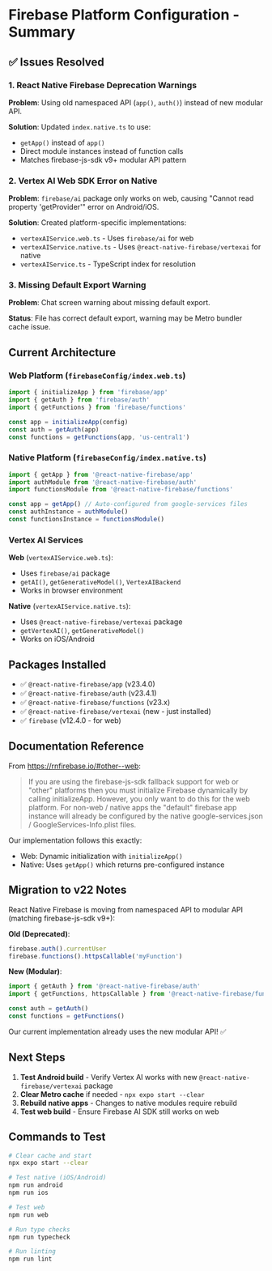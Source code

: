 # Firebase Platform Configuration - Summary

## ✅ Issues Resolved

### 1. React Native Firebase Deprecation Warnings
**Problem**: Using old namespaced API (`app()`, `auth()`) instead of new modular API.

**Solution**: Updated `index.native.ts` to use:
- `getApp()` instead of `app()`
- Direct module instances instead of function calls
- Matches firebase-js-sdk v9+ modular API pattern

### 2. Vertex AI Web SDK Error on Native
**Problem**: `firebase/ai` package only works on web, causing "Cannot read property 'getProvider'" error on Android/iOS.

**Solution**: Created platform-specific implementations:
- `vertexAIService.web.ts` - Uses `firebase/ai` for web
- `vertexAIService.native.ts` - Uses `@react-native-firebase/vertexai` for native
- `vertexAIService.ts` - TypeScript index for resolution

### 3. Missing Default Export Warning
**Problem**: Chat screen warning about missing default export.

**Status**: File has correct default export, warning may be Metro bundler cache issue.

## Current Architecture

### Web Platform (`firebaseConfig/index.web.ts`)
```typescript
import { initializeApp } from 'firebase/app'
import { getAuth } from 'firebase/auth'
import { getFunctions } from 'firebase/functions'

const app = initializeApp(config)
const auth = getAuth(app)
const functions = getFunctions(app, 'us-central1')
```

### Native Platform (`firebaseConfig/index.native.ts`)
```typescript
import { getApp } from '@react-native-firebase/app'
import authModule from '@react-native-firebase/auth'
import functionsModule from '@react-native-firebase/functions'

const app = getApp() // Auto-configured from google-services files
const authInstance = authModule()
const functionsInstance = functionsModule()
```

### Vertex AI Services

**Web** (`vertexAIService.web.ts`):
- Uses `firebase/ai` package
- `getAI()`, `getGenerativeModel()`, `VertexAIBackend`
- Works in browser environment

**Native** (`vertexAIService.native.ts`):
- Uses `@react-native-firebase/vertexai` package
- `getVertexAI()`, `getGenerativeModel()`
- Works on iOS/Android

## Packages Installed

- ✅ `@react-native-firebase/app` (v23.4.0)
- ✅ `@react-native-firebase/auth` (v23.4.1)
- ✅ `@react-native-firebase/functions` (v23.x)
- ✅ `@react-native-firebase/vertexai` (new - just installed)
- ✅ `firebase` (v12.4.0 - for web)

## Documentation Reference

From https://rnfirebase.io/#other--web:

> If you are using the firebase-js-sdk fallback support for web or "other" platforms then you must initialize Firebase dynamically by calling initializeApp. However, you only want to do this for the web platform. For non-web / native apps the "default" firebase app instance will already be configured by the native google-services.json / GoogleServices-Info.plist files.

Our implementation follows this exactly:
- Web: Dynamic initialization with `initializeApp()`
- Native: Uses `getApp()` which returns pre-configured instance

## Migration to v22 Notes

React Native Firebase is moving from namespaced API to modular API (matching firebase-js-sdk v9+):

**Old (Deprecated)**:
```typescript
firebase.auth().currentUser
firebase.functions().httpsCallable('myFunction')
```

**New (Modular)**:
```typescript
import { getAuth } from '@react-native-firebase/auth'
import { getFunctions, httpsCallable } from '@react-native-firebase/functions'

const auth = getAuth()
const functions = getFunctions()
```

Our current implementation already uses the new modular API! ✅

## Next Steps

1. **Test Android build** - Verify Vertex AI works with new `@react-native-firebase/vertexai` package
2. **Clear Metro cache** if needed - `npx expo start --clear`
3. **Rebuild native apps** - Changes to native modules require rebuild
4. **Test web build** - Ensure Firebase AI SDK still works on web

## Commands to Test

```bash
# Clear cache and start
npx expo start --clear

# Test native (iOS/Android)
npm run android
npm run ios

# Test web
npm run web

# Run type checks
npm run typecheck

# Run linting
npm run lint
```
